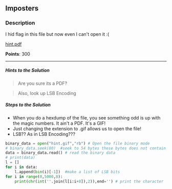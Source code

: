 ## Imposters

### Description

I hid flag in this file but now even I can't open it :(

[hint.pdf](./hint.pdf)


**Points**: 300

----------------------------------------------------

##### Hints to the Solution

> Are you sure its a PDF?

> Also, look up LSB Encoding

##### Steps to the Solution
* When you do a hexdump of the file, you see something odd is up with the magic numbers. It ain't a PDF. It's a GIF!
* Just changing the extension to .gif allows us to open the file!
* LSB?? As in LSB Encoding???


```py
binary_data = open("hint.gif","rb") # Open the file binary mode
# binary_data.seek(80)  #seek to 54 bytes these bytes does not contain any data
data = binary_data.read() # read the binary data
# print(data)
l = [] 
for i in data:
    l.append(bin(i)[-1])  #make a list of LSB bits
for i in range(0,5000,8):
    print(chr(int(''.join(l[i:i+8]),2)),end='') # print the character
```
